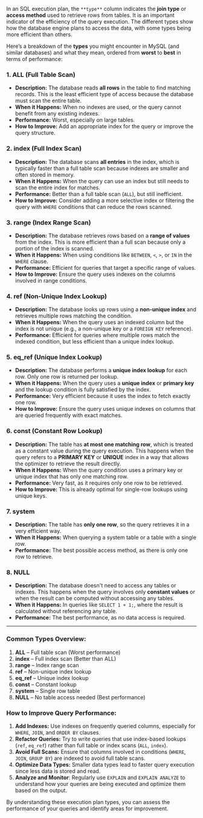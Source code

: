   

In an SQL execution plan, the `**type**` column indicates the **join type** or **access method** used to retrieve rows from tables. It is an important indicator of the efficiency of the query execution. The different types show how the database engine plans to access the data, with some types being more efficient than others.

Here’s a breakdown of the **types** you might encounter in MySQL (and similar databases) and what they mean, ordered from **worst** to **best** in terms of performance:

### 1. **ALL (Full Table Scan)**

- **Description:** The database reads **all rows** in the table to find matching records. This is the least efficient type of access because the database must scan the entire table.
- **When it Happens:** When no indexes are used, or the query cannot benefit from any existing indexes.
- **Performance:** Worst, especially on large tables.
- **How to Improve:** Add an appropriate index for the query or improve the query structure.

### 2. **index (Full Index Scan)**

- **Description:** The database scans **all entries** in the index, which is typically faster than a full table scan because indexes are smaller and often stored in memory.
- **When it Happens:** When the query can use an index but still needs to scan the entire index for matches.
- **Performance:** Better than a full table scan (`ALL`), but still inefficient.
- **How to Improve:** Consider adding a more selective index or filtering the query with `WHERE` conditions that can reduce the rows scanned.

### 3. **range (Index Range Scan)**

- **Description:** The database retrieves rows based on a **range of values** from the index. This is more efficient than a full scan because only a portion of the index is scanned.
- **When it Happens:** When using conditions like `BETWEEN`, `<`, `>`, or `IN` in the `WHERE` clause.
- **Performance:** Efficient for queries that target a specific range of values.
- **How to Improve:** Ensure the query uses indexes on the columns involved in range conditions.

### 4. **ref (Non-Unique Index Lookup)**

- **Description:** The database looks up rows using a **non-unique index** and retrieves multiple rows matching the condition.
- **When it Happens:** When the query uses an indexed column but the index is not unique (e.g., a non-unique key or a `FOREIGN KEY` reference).
- **Performance:** Efficient for queries where multiple rows match the indexed condition, but less efficient than a unique index lookup.

### 5. **eq_ref (Unique Index Lookup)**

- **Description:** The database performs a **unique index lookup** for each row. Only one row is returned per lookup.
- **When it Happens:** When the query uses a **unique index** or **primary key** and the lookup condition is fully satisfied by the index.
- **Performance:** Very efficient because it uses the index to fetch exactly one row.
- **How to Improve:** Ensure the query uses unique indexes on columns that are queried frequently with exact matches.

### 6. **const (Constant Row Lookup)**

- **Description:** The table has **at most one matching row**, which is treated as a constant value during the query execution. This happens when the query refers to a **PRIMARY KEY** or **UNIQUE** index in a way that allows the optimizer to retrieve the result directly.
- **When it Happens:** When the query condition uses a primary key or unique index that has only one matching row.
- **Performance:** Very fast, as it requires only one row to be retrieved.
- **How to Improve:** This is already optimal for single-row lookups using unique keys.

### 7. **system**

- **Description:** The table has **only one row**, so the query retrieves it in a very efficient way.
- **When it Happens:** When querying a system table or a table with a single row.
- **Performance:** The best possible access method, as there is only one row to retrieve.

### 8. **NULL**

- **Description:** The database doesn't need to access any tables or indexes. This happens when the query involves only **constant values** or when the result can be computed without accessing any tables.
- **When it Happens:** In queries like `SELECT 1 + 1;`, where the result is calculated without referencing any table.
- **Performance:** The best performance, as no data access is required.

---

### Common Types Overview:

1. **ALL** – Full table scan (Worst performance)
2. **index** – Full index scan (Better than ALL)
3. **range** – Index range scan
4. **ref** – Non-unique index lookup
5. **eq_ref** – Unique index lookup
6. **const** – Constant lookup
7. **system** – Single row table
8. **NULL** – No table access needed (Best performance)

### How to Improve Query Performance:

1. **Add Indexes:** Use indexes on frequently queried columns, especially for `WHERE`, `JOIN`, and `ORDER BY` clauses.
2. **Refactor Queries:** Try to write queries that use index-based lookups (`ref`, `eq_ref`) rather than full table or index scans (`ALL`, `index`).
3. **Avoid Full Scans:** Ensure that columns involved in conditions (`WHERE`, `JOIN`, `GROUP BY`) are indexed to avoid full table scans.
4. **Optimize Data Types:** Smaller data types lead to faster query execution since less data is stored and read.
5. **Analyze and Monitor**: Regularly use `EXPLAIN` and `EXPLAIN ANALYZE` to understand how your queries are being executed and optimize them based on the output.

By understanding these execution plan types, you can assess the performance of your queries and identify areas for improvement.